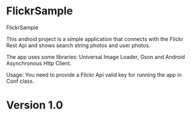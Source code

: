 FlickrSample
=================

FlickrSample

This android project is a simple application that connects with the Flickr Rest Api and shows search
string photos and user photos.

The app uses some libraries: Universal Image Loader, Gson and Android Asynchronous Http Client.

Usage:
You need to provide a Flickr Api valid key for running the app in Conf class.

Version 1.0
=======
